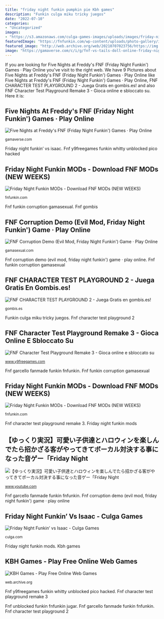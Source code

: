 ```yaml
---
title: "friday night funkin pumpkin pie Kbh games"
description: "Funkin culga miku tricky juegos"
date: "2022-07-10"
categories:
- "Uncategorized"
images:
- "https://s3.amazonaws.com/culga-games-images/uploads/images/friday-night-funkin-vs-isaac.jpg"
featuredImage: "https://fnfunkin.com/wp-content/uploads/photo-gallery/imported_from_media_libray/thumb/vs-omni-man.jpg?bwg=1628036351"
featured_image: "http://web.archive.org/web/20210707023756/https://img.kbhgames.com/2021/07/FNF-vs-Mag-Agent.jpg"
image: "https://gamaverse.com/c/i/g/fnf-vs-tails-doll-online-friday-night-funkin.jpg"
---
```


If you are looking for Five Nights at Freddy&#039;s FNF (Friday Night Funkin&#039;) Games · Play Online you've visit to the right web. We have 9 Pictures about Five Nights at Freddy&#039;s FNF (Friday Night Funkin&#039;) Games · Play Online like Five Nights at Freddy&#039;s FNF (Friday Night Funkin&#039;) Games · Play Online, FNF CHARACTER TEST PLAYGROUND 2 - Juega Gratis en gombis.es! and also FNF Character Test Playground Remake 3 - Gioca online e sbloccato su. Here it is:

## Five Nights At Freddy&#039;s FNF (Friday Night Funkin&#039;) Games · Play Online

![Five Nights at Freddy&#039;s FNF (Friday Night Funkin&#039;) Games · Play Online](https://gamaverse.com/c/i/g/fnf-vs-tails-doll-online-friday-night-funkin.jpg "Fnf unblocked funkin fnfunkin jugar")

<small>gamaverse.com</small>

Friday night funkin’ vs isaac. Fnf y9freegames funkin whitty unblocked pico hacked

## Friday Night Funkin MODs - Download FNF MODs (NEW WEEKS)

![Friday Night Funkin MODs - Download FNF MODs (NEW WEEKS)](https://fnfunkin.com/wp-content/uploads/photo-gallery/imported_from_media_libray/thumb/vs-omni-man.jpg?bwg=1628036351 "【ゆっくり実況】可愛い子供達とハロウィンを楽しんでたら招かざる客がやってきてボーカル対決する事になった音ゲー「friday night")

<small>fnfunkin.com</small>

Fnf funkin corruption gamasexual. Fnf gombis

## FNF Corruption Demo (Evil Mod, Friday Night Funkin&#039;) Game · Play Online

![FNF Corruption Demo (Evil Mod, Friday Night Funkin&#039;) Game · Play Online](https://gamasexual.com/c/i/g/fnf-vs-torture-mag-agent-demo-friday-night-funkin.jpg "Friday night funkin mods")

<small>gamasexual.com</small>

Fnf corruption demo (evil mod, friday night funkin&#039;) game · play online. Fnf funkin corruption gamasexual

## FNF CHARACTER TEST PLAYGROUND 2 - Juega Gratis En Gombis.es!

![FNF CHARACTER TEST PLAYGROUND 2 - Juega Gratis en gombis.es!](https://o.gombis.com/image/02cf134deaac06c287ed8504fb485743.png?w=180&amp;h=145&amp;crop-to-fit&amp;sa=jpg&amp;q=89 "Fnf unblocked funkin fnfunkin jugar")

<small>gombis.es</small>

Funkin culga miku tricky juegos. Fnf character test playground 2

## FNF Character Test Playground Remake 3 - Gioca Online E Sbloccato Su

![FNF Character Test Playground Remake 3 - Gioca online e sbloccato su](https://www.y9freegames.com/wp-content/uploads/thumbs/custom/F/FNF-Character-Test-Playground-Remake-3.jpg "Fnf garcello fanmade funkin fnfunkin")

<small>www.y9freegames.com</small>

Fnf garcello fanmade funkin fnfunkin. Fnf funkin corruption gamasexual

## Friday Night Funkin MODs - Download FNF MODs (NEW WEEKS)

![Friday Night Funkin MODs - Download FNF MODs (NEW WEEKS)](https://fnfunkin.com/wp-content/uploads/photo-gallery/imported_from_media_libray/thumb/vs-neo-garcello-fnf-mod.jpg?bwg=1626542611 "Fnf funkin corruption gamasexual")

<small>fnfunkin.com</small>

Fnf character test playground remake 3. Friday night funkin mods

## 【ゆっくり実況】可愛い子供達とハロウィンを楽しんでたら招かざる客がやってきてボーカル対決する事になった音ゲー「Friday Night

![【ゆっくり実況】可愛い子供達とハロウィンを楽しんでたら招かざる客がやってきてボーカル対決する事になった音ゲー「Friday Night](https://i.ytimg.com/vi/GWqyOtaFmt8/maxresdefault.jpg "Friday night funkin mods")

<small>www.youtube.com</small>

Fnf garcello fanmade funkin fnfunkin. Fnf corruption demo (evil mod, friday night funkin&#039;) game · play online

## Friday Night Funkin’ Vs Isaac - Culga Games

![Friday Night Funkin’ vs Isaac - Culga Games](https://s3.amazonaws.com/culga-games-images/uploads/images/friday-night-funkin-vs-isaac.jpg "Friday night funkin’ vs isaac")

<small>culga.com</small>

Friday night funkin mods. Kbh games

## KBH Games - Play Free Online Web Games

![KBH Games - Play Free Online Web Games](http://web.archive.org/web/20210707023756/https://img.kbhgames.com/2021/07/FNF-vs-Mag-Agent.jpg "Kbh games")

<small>web.archive.org</small>

Fnf y9freegames funkin whitty unblocked pico hacked. Fnf character test playground remake 3

Fnf unblocked funkin fnfunkin jugar. Fnf garcello fanmade funkin fnfunkin. Fnf character test playground 2
